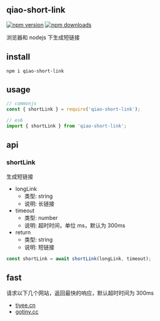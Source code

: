 ## qiao-short-link

[![npm version](https://img.shields.io/npm/v/qiao-short-link.svg?style=flat-square)](https://www.npmjs.org/package/qiao-short-link)
[![npm downloads](https://img.shields.io/npm/dm/qiao-short-link.svg?style=flat-square)](https://npm-stat.com/charts.html?package=qiao-short-link)

浏览器和 nodejs 下生成短链接

## install

```shell
npm i qiao-short-link
```

## usage

```javascript
// commonjs
const { shortLink } = require('qiao-short-link');

// es6
import { shortLink } from 'qiao-short-link';
```

## api

### shortLink

生成短链接

- longLink
  - 类型: string
  - 说明: 长链接
- timeout
  - 类型: number
  - 说明: 超时时间，单位 ms，默认为 300ms
- return
  - 类型: string
  - 说明: 短链接

```javascript
const shortLink = await shortLink(longLink, timeout);
```

## fast

请求以下几个网站，返回最快的响应，默认超时时间为 300ms

- [tiyee.cn](tiyee.cn)
- [gotiny.cc](gotiny.cc)
